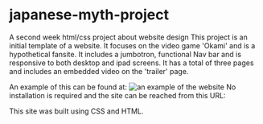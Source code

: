 # japanese-myth-project
A second week html/css project about website design
This project is an initial template of a website. It focuses on the video game 'Okami' and is a hypothetical fansite.
It includes a jumbotron, functional Nav bar and is responsive to both desktop and ipad screens. It has a total of three pages and includes an embedded video on the 'trailer' page.

An example of this can be found at: ![an example of the website](okami-website-example.PNG)
No installation is required and the site can be reached from this URL: 

This site was built using CSS and HTML.

